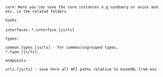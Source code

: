 `core:` 
    `Here you can save the core instances e.g useQuery or axios and etc. in the related folders`

`hooks`

`interfaces-`
    `*.interface.[js/ts]`

`types:`

    common.types.[js/ts] - For common/ungrouped types, 
    *.type.[js/ts],

`endpoints:`

    urls.[js/ts] - save here all API paths relative to baseURL from env